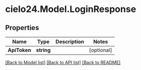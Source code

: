 # cielo24.Model.LoginResponse

## Properties

Name | Type | Description | Notes
------------ | ------------- | ------------- | -------------
**ApiToken** | **string** |  | [optional] 

[[Back to Model list]](../README.md#documentation-for-models) [[Back to API list]](../README.md#documentation-for-api-endpoints) [[Back to README]](../README.md)

